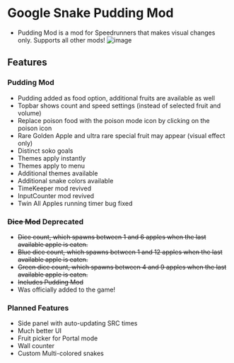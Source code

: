 # Google Snake Pudding Mod
* Pudding Mod is a mod for Speedrunners that makes visual changes only. Supports all other mods!
![image](https://static.wikia.nocookie.net/google-snake-game/images/6/67/Pudding_Mod_Showcase.png/revision/latest/scale-to-width-down/838?cb=20230605135736)

## Features
### Pudding Mod
* Pudding added as food option, additional fruits are available as well
* Topbar shows count and speed settings (instead of selected fruit and volume)
* Replace poison food with the poison mode icon by clicking on the poison icon
* Rare Golden Apple and ultra rare special fruit may appear (visual effect only)
* Distinct soko goals
* Themes apply instantly
* Themes apply to menu
* Additional themes available
* Additional snake colors available
* TimeKeeper mod revived
* InputCounter mod revived
* Twin All Apples running timer bug fixed

### ~~Dice Mod~~ Deprecated
* ~~Dice count, which spawns between 1 and 6 apples when the last available apple is eaten.~~
* ~~Blue dice count, which spawns between 1 and 12 apples when the last available apple is eaten.~~
* ~~Green dice count, which spawns between 4 and 9 apples when the last available apple is eaten.~~
* ~~Includes Pudding Mod~~
* Was officially added to the game!

### Planned Features
* Side panel with auto-updating SRC times
* Much better UI
* Fruit picker for Portal mode
* Wall counter
* Custom Multi-colored snakes
